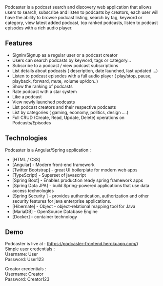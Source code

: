 Podcaster is a podcast search and discovery web application that allows users to search, subscribe and listen to podcasts by creators, each user will have the ability to browse podcast listing, search by tag, keyword or category, view latest added podcast, top ranked podcasts, listen to podcast episodes with a rich audio player.

## Features

- Signin/Signup as a regular user or a podcast creator
- Users can search podcasts by keyword, tags or category...
- Subscribe to a podcast / view podcast subscriptions
- List details about podcasts ( description, date launched, last updated …)
- Listen to podcast episodes with a full audio player ( play/stop, pause, playback, forward, mute, volume up/don..)
- Show the ranking of podcasts
- Rate podcast with a star system
- Like a podcast
- View newly launched podcasts
- List podcast creators and their respective podcasts
- List by categories ( gaming, economy, politics, design ….)
- Full CRUD (Create, Read, Update, Delete) operations on Podcasts/Episodes

## Technologies

Podcaster is a Angular/Spring application :

- [HTML / CSS]
- [Angular] - Modern front-end framework
- [Twitter Bootstrap] - great UI boilerplate for modern web apps
- [TypeScript] - Superset of javascript
- [Spring Boot] - Enables production ready spring framework apps
- [Spring Data JPA] - build Spring-powered applications that use data access technologies
- [Spring Security ] - provides authentication, authorization and other security features for java enterprise applications.
- [Hibernate] - Object - object–relational mapping tool for Java
- [MariaDB] - OpenSource Database Engine
- [Docker] - container technology

## Demo

Podcaster is live at : (https://podcaster-frontend.herokuapp.com/) \
Simple user credentials : \
Username: User \
Password: User123

Creator credentials : \
Username: Creator \
Password: Creator123
